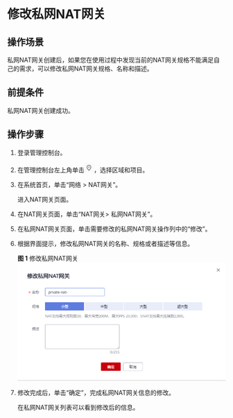 # 修改私网NAT网关<a name="nat_privatenat_0005"></a>

## 操作场景<a name="section5439700611149"></a>

私网NAT网关创建后，如果您在使用过程中发现当前的NAT网关规格不能满足自己的需求，可以修改私网NAT网关规格、名称和描述。

## 前提条件<a name="section24081145174428"></a>

私网NAT网关创建成功。

## 操作步骤<a name="section25378358174522"></a>

1.  登录管理控制台。
2.  在管理控制台左上角单击![](figures/icon-region.png)，选择区域和项目。
3.  在系统首页，单击“网络  \> NAT网关”。

    进入NAT网关页面。

4.  在NAT网关页面，单击“NAT网关\> 私网NAT网关”。

1.  在私网NAT网关页面，单击需要修改的私网NAT网关操作列中的“修改”。
2.  根据界面提示，修改私网NAT网关的名称、规格或者描述等信息。

    **图 1**  修改私网NAT网关<a name="fig10240438192114"></a>  
    ![](figures/修改私网NAT网关.png "修改私网NAT网关")

3.  修改完成后，单击“确定”，完成私网NAT网关信息的修改。

    在私网NAT网关列表可以看到修改后的信息。


